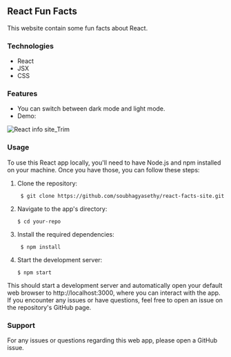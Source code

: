 ## React Fun Facts
This website contain some fun facts about React.

### Technologies
- React
- JSX
- CSS

### Features
- You can switch between dark mode and light mode.
- Demo: 

![React info site_Trim](https://user-images.githubusercontent.com/82697602/218969291-ae9d5fc4-5c2d-4a02-a13f-e5e1d48e7f03.gif)


### Usage 
To use this React app locally, you'll need to have Node.js and npm installed on your machine. Once you have those, you can follow these steps:
1. Clone the repository:

   ``` $ git clone https://github.com/soubhagyasethy/react-facts-site.git```
 
2. Navigate to the app's directory:

   ``` $ cd your-repo ```
 
3. Install the required dependencies:

   ``` $ npm install```
 
4. Start the development server:

   ``` $ npm start ```
 
This should start a development server and automatically open your default web browser to http://localhost:3000, where you can interact with the app.
If you encounter any issues or have questions, feel free to open an issue on the repository's GitHub page.

### Support

For any issues or questions regarding this web app, please open a GitHub issue.
